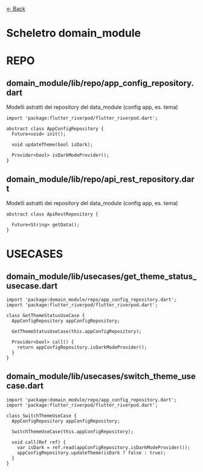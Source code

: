 [<- Back](../README.md)

# Scheletro domain_module

# REPO

## domain_module/lib/repo/app_config_repository.dart
Modelli astratti dei repository del data_module (config app, es. tema)
```
import 'package:flutter_riverpod/flutter_riverpod.dart';

abstract class AppConfigRepository {
  Future<void> init();

  void updateTheme(bool isDark);

  Provider<bool> isDarkModeProvider();
}
```

## domain_module/lib/repo/api_rest_repository.dart
Modelli astratti dei repository del data_module (config app, es. tema)
```
abstract class ApiRestRepository {

  Future<String> getData();
}
```

# USECASES

## domain_module/lib/usecases/get_theme_status_usecase.dart
```
import 'package:domain_module/repo/app_config_repository.dart';
import 'package:flutter_riverpod/flutter_riverpod.dart';

class GetThemeStatusUseCase {
  AppConfigRepository appConfigRepository;

  GetThemeStatusUseCase(this.appConfigRepository);

  Provider<bool> call() {
    return appConfigRepository.isDarkModeProvider();
  }
}
```

## domain_module/lib/usecases/switch_theme_usecase.dart
```
import 'package:domain_module/repo/app_config_repository.dart';
import 'package:flutter_riverpod/flutter_riverpod.dart';

class SwitchThemeUseCase {
  AppConfigRepository appConfigRepository;

  SwitchThemeUseCase(this.appConfigRepository);

  void call(Ref ref) {
    var isDark = ref.read(appConfigRepository.isDarkModeProvider());
    appConfigRepository.updateTheme(isDark ? false : true);
  }
}
```